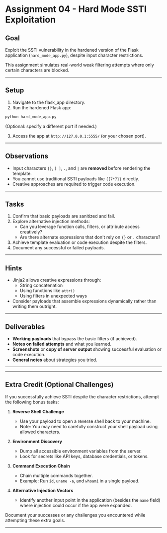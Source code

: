 # Assignment 04 - Hard Mode SSTI Exploitation

## Goal

Exploit the SSTI vulnerability in the hardened version of the Flask application (`hard_mode_app.py`), despite input character restrictions.

This assignment simulates real-world weak filtering attempts where only certain characters are blocked.

---

## Setup

1. Navigate to the flask_app directory.
2. Run the hardened Flask app:

```bash
python hard_mode_app.py
```
   (Optional: specify a different port if needed.)

3. Access the app at `http://127.0.0.1:5555/` (or your chosen port).

---

## Observations

- Input characters `{}`, `[ ]`, `.`, and `|` are **removed** before rendering the template.
- You cannot use traditional SSTI payloads like `{{7*7}}` directly.
- Creative approaches are required to trigger code execution.

---

## Tasks

1. Confirm that basic payloads are sanitized and fail.
2. Explore alternative injection methods:
   - Can you leverage function calls, filters, or attribute access creatively?
   - Are there alternate expressions that don't rely on `{}` or `.` characters?
3. Achieve template evaluation or code execution despite the filters.
4. Document any successful or failed payloads.

---

## Hints

- Jinja2 allows creative expressions through:
  - String concatenation
  - Using functions like `attr()`
  - Using filters in unexpected ways
- Consider payloads that assemble expressions dynamically rather than writing them outright.

---

## Deliverables

- **Working payloads** that bypass the basic filters (if achieved).
- **Notes on failed attempts** and what you learned.
- **Screenshots** or **copy of server output** showing successful evaluation or code execution.
- **General notes** about strategies you tried.

---

---

## Extra Credit (Optional Challenges)

If you successfully achieve SSTI despite the character restrictions, attempt the following bonus tasks:

1. **Reverse Shell Challenge**
   - Use your payload to open a reverse shell back to your machine.
   - Note: You may need to carefully construct your shell payload using allowed characters.

2. **Environment Discovery**
   - Dump all accessible environment variables from the server.
   - Look for secrets like API keys, database credentials, or tokens.

3. **Command Execution Chain**
   - Chain multiple commands together.
   - Example: Run `id`, `uname -a`, and `whoami` in a single payload.

4. **Alternative Injection Vectors**
   - Identify another input point in the application (besides the `name` field) where injection could occur if the app were expanded.

Document your successes or any challenges you encountered while attempting these extra goals.

---

